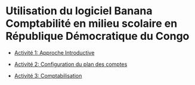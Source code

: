 # Utilisation du logiciel Banana Comptabilité en milieu scolaire en République Démocratique du Congo

* [Activité 1: Approche Introductive](Activity1.md)

* [Activité 2: Configuration du plan des comptes](Activity2.md)

* [Activité 3: Comptabilisation](Activity3.md)